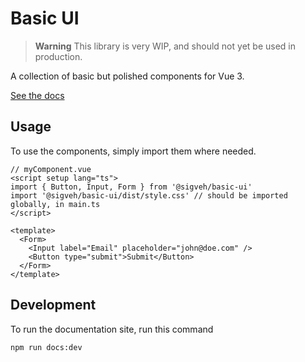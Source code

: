 # Basic UI

> **Warning**
> This library is very WIP, and should not yet be used in production.

A collection of basic but polished components for Vue 3.

[See the docs](https://basic-ui.sigveh.no/)

## Usage

To use the components, simply import them where needed.

```vue
// myComponent.vue
<script setup lang="ts">
import { Button, Input, Form } from '@sigveh/basic-ui'
import '@sigveh/basic-ui/dist/style.css' // should be imported globally, in main.ts
</script>

<template>
  <Form>
    <Input label="Email" placeholder="john@doe.com" />
    <Button type="submit">Submit</Button>
  </Form>
</template>
```

## Development

To run the documentation site, run this command

```
npm run docs:dev
```
